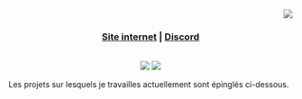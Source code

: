 <div align="right">
  <a href="https://visitorbadge.io/status?path=https%3A%2F%2Fgithub.com%2FLuckyluka17"><img src="https://api.visitorbadge.io/api/visitors?path=https%3A%2F%2Fgithub.com%2FLuckyluka17&label=Visiteurs&countColor=%23263759&style=flat" /></a>
</div>

<h3 align="center"><a href="https://luckyluka17.github.io/">Site internet</a> | <a href="https://discord.gg/HmN6pyFU5B">Discord</a></h3>
<br/>

<div align="center">
  <img src="https://github-readme-stats.vercel.app/api?username=Luckyluka17&show_icons=true&theme=github_dark">
  <img src="https://github-readme-stats.vercel.app/api/top-langs/?username=Luckyluka17&layout=donut&theme=github_dark&hide_title=true">
</div>


Les projets sur lesquels je travailles actuellement sont épinglés ci-dessous.
